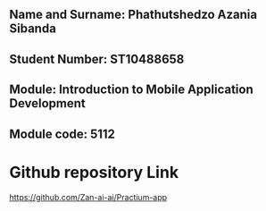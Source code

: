 ## Name and Surname: Phathutshedzo Azania Sibanda ##
## Student Number: ST10488658 ##
## Module: Introduction to Mobile Application Development ##
## Module code: 5112 ##



# Github repository Link # 
https://github.com/Zan-ai-ai/Practium-app
